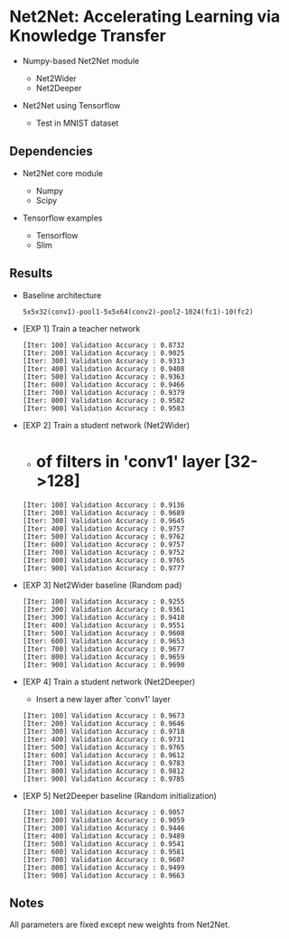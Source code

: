 # Net2Net: Accelerating Learning via Knowledge Transfer

- Numpy-based Net2Net module
  - Net2Wider
  - Net2Deeper
  
- Net2Net using Tensorflow
  - Test in MNIST dataset

## Dependencies

- Net2Net core module
  - Numpy
  - Scipy

- Tensorflow examples
  - Tensorflow
  - Slim

## Results

- Baseline architecture
  
  ```
  5x5x32(conv1)-pool1-5x5x64(conv2)-pool2-1024(fc1)-10(fc2)
  ```

- [EXP 1] Train a teacher network
  
  ```
  [Iter: 100] Validation Accuracy : 0.8732
  [Iter: 200] Validation Accuracy : 0.9025
  [Iter: 300] Validation Accuracy : 0.9313
  [Iter: 400] Validation Accuracy : 0.9408
  [Iter: 500] Validation Accuracy : 0.9363
  [Iter: 600] Validation Accuracy : 0.9466
  [Iter: 700] Validation Accuracy : 0.9379
  [Iter: 800] Validation Accuracy : 0.9582
  [Iter: 900] Validation Accuracy : 0.9583
  ```

- [EXP 2] Train a student network (Net2Wider)
  - # of filters in 'conv1' layer [32->128]
  
  ```
  [Iter: 100] Validation Accuracy : 0.9136
  [Iter: 200] Validation Accuracy : 0.9689
  [Iter: 300] Validation Accuracy : 0.9645
  [Iter: 400] Validation Accuracy : 0.9757
  [Iter: 500] Validation Accuracy : 0.9762
  [Iter: 600] Validation Accuracy : 0.9757
  [Iter: 700] Validation Accuracy : 0.9752
  [Iter: 800] Validation Accuracy : 0.9765
  [Iter: 900] Validation Accuracy : 0.9777
  ```

- [EXP 3] Net2Wider baseline (Random pad)
  
  ```
  [Iter: 100] Validation Accuracy : 0.9255
  [Iter: 200] Validation Accuracy : 0.9361
  [Iter: 300] Validation Accuracy : 0.9418
  [Iter: 400] Validation Accuracy : 0.9551
  [Iter: 500] Validation Accuracy : 0.9608
  [Iter: 600] Validation Accuracy : 0.9653
  [Iter: 700] Validation Accuracy : 0.9677
  [Iter: 800] Validation Accuracy : 0.9659
  [Iter: 900] Validation Accuracy : 0.9690
  ```

- [EXP 4] Train a student network (Net2Deeper)
  - Insert a new layer after 'conv1' layer
  
  ```
  [Iter: 100] Validation Accuracy : 0.9673
  [Iter: 200] Validation Accuracy : 0.9646
  [Iter: 300] Validation Accuracy : 0.9718
  [Iter: 400] Validation Accuracy : 0.9731
  [Iter: 500] Validation Accuracy : 0.9765
  [Iter: 600] Validation Accuracy : 0.9612
  [Iter: 700] Validation Accuracy : 0.9783
  [Iter: 800] Validation Accuracy : 0.9812
  [Iter: 900] Validation Accuracy : 0.9785
  ```

- [EXP 5] Net2Deeper baseline (Random initialization)
  
  ```
  [Iter: 100] Validation Accuracy : 0.9057
  [Iter: 200] Validation Accuracy : 0.9059
  [Iter: 300] Validation Accuracy : 0.9446
  [Iter: 400] Validation Accuracy : 0.9489
  [Iter: 500] Validation Accuracy : 0.9541
  [Iter: 600] Validation Accuracy : 0.9581
  [Iter: 700] Validation Accuracy : 0.9607
  [Iter: 800] Validation Accuracy : 0.9499
  [Iter: 900] Validation Accuracy : 0.9663
  ```
  
## Notes
All parameters are fixed except new weights from Net2Net.

